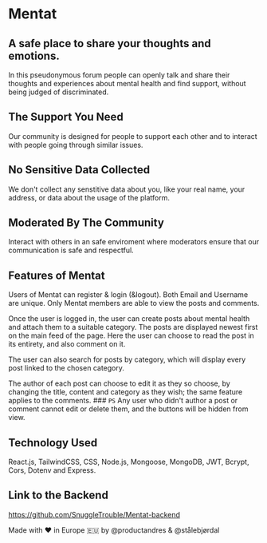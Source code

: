 # Mentat

## A safe place to share your thoughts and emotions.
In this pseudonymous forum people can openly talk and share their thoughts and experiences about mental health and find support, without being judged of discriminated.

## The Support You Need
Our community is designed for people to support each other and to interact with people going through similar issues.

## No Sensitive Data Collected
We don't collect any senstitive data about you, like your real name, your address, or data about the usage of the platform.

## Moderated By The Community
Interact with others in an safe enviroment where moderators ensure that our communication is safe and respectful.

## Features of Mentat
Users of Mentat can register & login (&logout). Both Email and Username are unique. Only Mentat members are able to view the posts and comments. 

Once the user is logged in, the user can create posts about mental health and attach them to a suitable category. The posts are displayed newest first on the main feed of the page. Here the user can choose to read the post in its entirety, and also comment on it.

The user can also search for posts by category, which will display every post linked to the chosen category.

The author of each post can choose to edit it as they so choose, by changing the title, content and category as they wish; the same feature applies to the comments. ### `PS` Any user who didn't author a post or comment cannot edit or delete them, and the buttons will be hidden from view.

## Technology Used
React.js, TailwindCSS, CSS, Node.js, Mongoose, MongoDB, JWT, Bcrypt, Cors, Dotenv and Express.

## Link to the Backend
https://github.com/SnuggleTrouble/Mentat-backend

Made with ❤️ in Europe 🇪🇺 by @productandres & @stålebjørdal